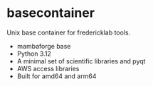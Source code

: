 # basecontainer

Unix base container for fredericklab tools.

* mambaforge base
* Python 3.12
* A minimal set of scientific libraries and pyqt
* AWS access libraries
* Built for amd64 and arm64
